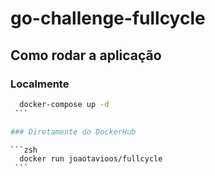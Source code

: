 # go-challenge-fullcycle

## Como rodar a aplicação

### Localmente
   ```zsh
     docker-compose up -d
    ```

### Diretamente do DockerHub

   ```zsh
     docker run joaotavioos/fullcycle
    ```

